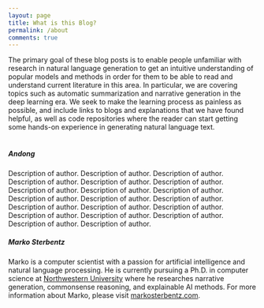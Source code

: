 ```yaml
---
layout: page
title: What is this Blog?
permalink: /about
comments: true
---
```


<div class="container">

<div class="row justify-content-between">
The primary goal of these blog posts is to enable people unfamiliar with research in natural language generation to get an intuitive understanding of popular models and methods in order for them to be able to read and understand current literature in this area. In particular, we are covering topics such as automatic summarization and narrative generation in the deep learning era. We seek to make the learning process as painless as possible, and include links to blogs and explanations that we have found helpful, as well as code repositories where the reader can start getting some hands-on experience in generating natural language text.
</div>
<br>


<div class="row justify-content-between">
<div class="col-md-6 pr-5">
<h5>Andong</h5>
Description of author. Description of author. Description of author. Description of author. Description of author. Description of author. Description of author. Description of author. Description of author. Description of author. Description of author. Description of author. Description of author. Description of author. Description of author. Description of author. Description of author. Description of author. Description of author. Description of author. 
</div>

<div class="col-md-6">
<h5>Marko Sterbentz</h5>
Marko is a computer scientist with a passion for artificial intelligence and natural language processing. He is currently pursuing a Ph.D. in computer science at <a href="https://www.mccormick.northwestern.edu/computer-science/">Northwestern University</a> where he researches narrative generation, commonsense reasoning, and explainable AI methods. For more information about Marko, please visit <a href="http://www.markosterbentz.com">markosterbentz.com</a>.
</div>
</div>

</div>